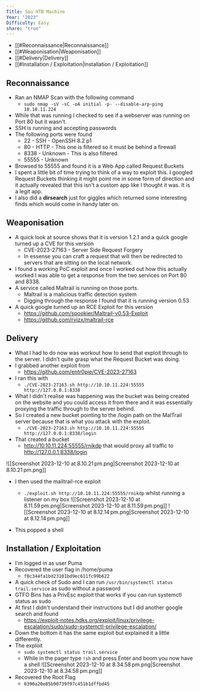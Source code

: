 ```yaml
---
Title: Sau HTB Machine
Year: "2023"
Difficulty: Easy
share: "true"
---
```


- [[#Reconnaissance|Reconnaissance]]
- [[#Weaponisation|Weaponisation]]
- [[#Delivery|Delivery]]
- [[#Installation / Exploitation|Installation / Exploitation]]
## Reconnaissance

- Ran an NMAP Scan with the following command
	- `sudo nmap -sV -sC -oA initial -p- --disable-arp-ping 10.10.11.224`
- While that was running I checked to see if a webserver was running on Port 80 but it wasn't.
- SSH is running and accepting passwords
- The following ports were found
	- 22 - SSH - OpenSSH 8.2 p1
	- 80 - HTTP - This one is filtered so it must be behind a firewall
	- 8338 - Unknown - This is also filtered
	- 55555 - Unknown
- Browsed to 55555 and found it is a Web App called Request Buckets
- I spent a little bit of time trying to think of a way to exploit this. I googled Request Buckets thinking it might point me in some form of direction and it actually revealed that this isn't a custom app like I thought it was. It is a legit app.
- I also did a **dirsearch** just for giggles which returned some interesting finds which would come in handy later on.


## Weaponisation

- A quick look at source shows that it is version 1.2.1 and a quick google turned up a CVE for this version
	- CVE-2023-27163 - Server Side Request Forgery
	- In essense you can craft a request that will then be redirected to servers that are sitting on the local network. 
- I found a working PoC exploit and once I worked out how this actually worked I was able to get a response from the two services on Port 80 and 8338. 
- A service called Maltrail is running on those ports. 
	- Maltrail is a malicious traffic detection system
	- Digging through the response I found that it is running version 0.53
- A quick google turned up an RCE Exploit for this version
	- https://github.com/spookier/Maltrail-v0.53-Exploit
	- https://github.com/rvizx/maltrail-rce

## Delivery

- What I had to do now was workout how to send that exploit through to the server. I didn't quite grasp what the Request Bucket was doing. 
- I grabbed another exploit from 
	- https://github.com/entr0pie/CVE-2023-27163
- I ran this with
	- `./CVE-2023-27163.sh http://10.10.11.224:55555 http://127.0.0.1:8338`
- What I didn't realise was happening was the bucket was being created on the website and you could access it from there and it was essentially proxying the traffic through to the server behind. 
- So I created a new bucket pointing to the /login path on the MalTrail server because that is what you attack with the exploit. 
	- `./CVE-2023-27163.sh http://10.10.11.224:55555 http://127.0.0.1:8338/login`
- That created a bucket
	- http://10.10.11.224:55555/rnikdp that would proxy all traffic to http://127.0.0.1:8338/login

![[Screenshot 2023-12-10 at 8.10.21 pm.png|Screenshot 2023-12-10 at 8.10.21 pm.png]]

- I then used the mailtrail-rce exploit 
	- `./exploit.sh http://10.10.11.224:55555/rnikdp` whilst running a listener on my box
![[Screenshot 2023-12-10 at 8.11.59 pm.png|Screenshot 2023-12-10 at 8.11.59 pm.png]]
 ![[Screenshot 2023-12-10 at 8.12.14 pm.png|Screenshot 2023-12-10 at 8.12.14 pm.png]]
 
- This popped a shell

## Installation / Exploitation

- I'm logged in as user Puma
- Recovered the user flag in /home/puma
	- `f0c344fa1bd23101bd9ec611fc99b622`
- A quick check of Sudo and I can run `/usr/bin/systemctl status trail.service` as sudo without a password
- GTFO Bins has a PrivEsc exploit that works if you can run systemctl status as sudo
- At first I didn't understand their instructions but I did another google search and found
	- https://exploit-notes.hdks.org/exploit/linux/privilege-escalation/sudo/sudo-systemctl-privilege-escalation/
- Down the bottom it has the same exploit but explained it a little differently.
- The exploit
	- `sudo systemctl status trail.service`
	- While in the pager type `!sh` and press Enter and boom you now have a shell
![[Screenshot 2023-12-10 at 8.34.58 pm.png|Screenshot 2023-12-10 at 8.34.58 pm.png]]
- Recovered the Root Flag
	- `0390a20e85b90739f97c451b1dffbd45`
